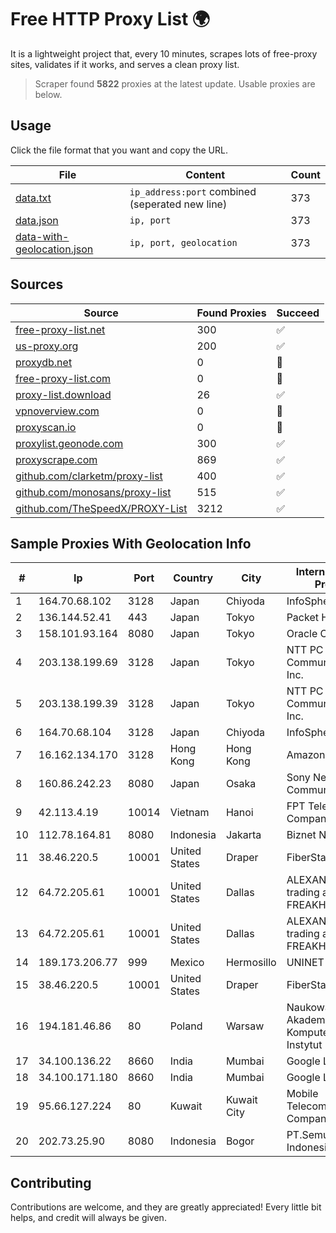 
# Free HTTP Proxy List 🌍

It is a lightweight project that, every 10 minutes, scrapes lots of free-proxy sites, validates if it works, and serves a clean proxy list.


> Scraper found **5822** proxies at the latest update. Usable proxies are below.

## Usage

Click the file format that you want and copy the URL.


|File|Content|Count|
|----|-------|-----|
|[data.txt](https://raw.githubusercontent.com/themiralay/Proxy-List-World/master/data.txt)|`ip_address:port` combined (seperated new line)|373|
|[data.json](https://raw.githubusercontent.com/themiralay/Proxy-List-World/master/data.json)|`ip, port`|373|
|[data-with-geolocation.json](https://raw.githubusercontent.com/themiralay/Proxy-List-World/master/data-with-geolocation.json)|`ip, port, geolocation`|373|

## Sources

|Source|Found Proxies|Succeed|
|------|-------------|-------|
|[free-proxy-list.net](https://free-proxy-list.net)|300|✅|
|[us-proxy.org](https://www.us-proxy.org)|200|✅|
|[proxydb.net](http://proxydb.net)|0|🚫|
|[free-proxy-list.com](https://free-proxy-list.com/?page=&port=&type%5B%5D=http&type%5B%5D=https&up_time=0&search=Search)|0|🚫|
|[proxy-list.download](https://www.proxy-list.download/HTTP)|26|✅|
|[vpnoverview.com](https://vpnoverview.com/privacy/anonymous-browsing/free-proxy-servers)|0|🚫|
|[proxyscan.io](https://www.proxyscan.io)|0|🚫|
|[proxylist.geonode.com](https://proxylist.geonode.com/api/proxy-list?limit=300&page=1&sort_by=lastChecked&sort_type=desc&protocols=http,https)|300|✅|
|[proxyscrape.com](https://api.proxyscrape.com/v2/?request=displayproxies&protocol=http&timeout=10000&country=all&ssl=all&anonymity=all)|869|✅|
|[github.com/clarketm/proxy-list](https://raw.githubusercontent.com/clarketm/proxy-list/master/proxy-list-raw.txt)|400|✅|
|[github.com/monosans/proxy-list](https://raw.githubusercontent.com/monosans/proxy-list/main/proxies/http.txt)|515|✅|
|[github.com/TheSpeedX/PROXY-List](https://raw.githubusercontent.com/TheSpeedX/PROXY-List/master/http.txt)|3212|✅|


## Sample Proxies With Geolocation Info

|#|Ip|Port|Country|City|Internet Service Provider|
|-|--|----|-------|----|-------------------------|
|1|164.70.68.102|3128|Japan|Chiyoda|InfoSphere|
|2|136.144.52.41|443|Japan|Tokyo|Packet Host, Inc.|
|3|158.101.93.164|8080|Japan|Tokyo|Oracle Corporation|
|4|203.138.199.69|3128|Japan|Tokyo|NTT PC Communications, Inc.|
|5|203.138.199.39|3128|Japan|Tokyo|NTT PC Communications, Inc.|
|6|164.70.68.104|3128|Japan|Chiyoda|InfoSphere|
|7|16.162.134.170|3128|Hong Kong|Hong Kong|Amazon.com|
|8|160.86.242.23|8080|Japan|Osaka|Sony Network Communications Inc|
|9|42.113.4.19|10014|Vietnam|Hanoi|FPT Telecom Company|
|10|112.78.164.81|8080|Indonesia|Jakarta|Biznet Networks|
|11|38.46.220.5|10001|United States|Draper|FiberState, LLC|
|12|64.72.205.61|10001|United States|Dallas|ALEXANDRU VLAD trading as FREAKHOSTING|
|13|64.72.205.61|10001|United States|Dallas|ALEXANDRU VLAD trading as FREAKHOSTING|
|14|189.173.206.77|999|Mexico|Hermosillo|UNINET|
|15|38.46.220.5|10001|United States|Draper|FiberState, LLC|
|16|194.181.46.86|80|Poland|Warsaw|Naukowa I Akademicka Siec Komputerowa Instytut Badawczy|
|17|34.100.136.22|8660|India|Mumbai|Google LLC|
|18|34.100.171.180|8660|India|Mumbai|Google LLC|
|19|95.66.127.224|80|Kuwait|Kuwait City|Mobile Telecommunications Company|
|20|202.73.25.90|8080|Indonesia|Bogor|PT.Semut Data Indonesia|



## Contributing

Contributions are welcome, and they are greatly appreciated! Every
little bit helps, and credit will always be given.

